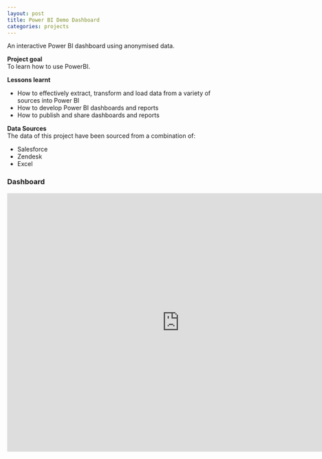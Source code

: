```yaml
---
layout: post
title: Power BI Demo Dashboard
categories: projects
---
```


An interactive Power BI dashboard using anonymised data.

<!-- more -->
<b>Project goal</b>  
To learn how to use PowerBI.

<b>Lessons learnt</b>
<ul>
	<li>How to effectively extract, transform and load data from a variety of sources into Power BI</li>
	<li>How to develop Power BI dashboards and reports</li>
	<li>How to publish and share dashboards and reports</li>
</ul>


<b>Data Sources</b>  
The data of this project have been sourced from a combination of:
<ul>
	<li>Salesforce</li>
	<li>Zendesk</li>
	<li>Excel</li>
</ul>

### Dashboard
<iframe width="800" height="600" src="https://app.powerbi.com/view?r=eyJrIjoiNWY1MzRkOWMtM2QzOC00ZGYyLWFkZjUtZjlkYjg5YzZkMTc1IiwidCI6ImRjNWU1YmIyLTMxYzQtNGM1NS1iMmEzLTlkZGYzOGUxY2NmNCJ9" frameborder="0" allowFullScreen="true"></iframe>